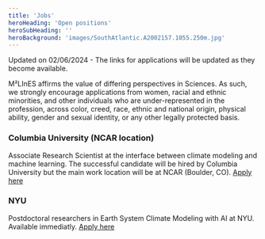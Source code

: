 ```yaml
---
title: 'Jobs'
heroHeading: 'Open positions'
heroSubHeading: ''
heroBackground: 'images/SouthAtlantic.A2002157.1055.250m.jpg'
---
```


Updated on 02/06/2024 - The links for applications will be updated as they become available.

M²LInES affirms the value of differing perspectives in Sciences. As such, we strongly encourage applications from women, racial and ethnic minorities, and other individuals who are under-represented in the profession, across color, creed, race, ethnic and national origin, physical ability, gender and sexual identity, or any other legally protected basis.


### Columbia University (NCAR location)

Associate Research Scientist at the interface between climate modeling and machine learning. The successful candidate will be hired by Columbia University but the main work location will be at NCAR (Boulder, CO). [Apply here](https://apply.interfolio.com/140294)

### NYU

Postdoctoral researchers in Earth System Climate Modeling with AI at NYU. Available immediatly. [Apply here](https://apply.interfolio.com/140348)
